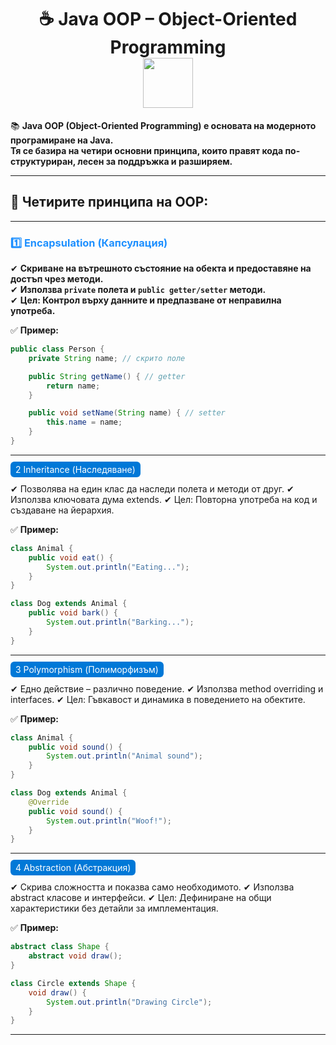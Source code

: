 <h1 align="center">
  ☕ Java OOP – Object-Oriented Programming  
  <br>
  <img src="https://media.giphy.com/media/du3J3cXyzhj75IOgvA/giphy.gif" width="80">
</h1>

📚 **Java OOP (Object-Oriented Programming) е основата на модерното програмиране на Java.  
Тя се базира на четири основни принципа, които правят кода по-структуриран, лесен за поддръжка и разширяем.**  

---

## 🔑 Четирите принципа на OOP:

---

### <span style="color:#1E90FF; font-weight:bold;">1️⃣ Encapsulation (Капсулация)</span>

✔ **Скриване на вътрешното състояние на обекта и предоставяне на достъп чрез методи.**  
✔ **Използва `private` полета и `public getter/setter` методи.**  
✔ **Цел: Контрол върху данните и предпазване от неправилна употреба.**  

✅ **Пример:**
```java
public class Person {
    private String name; // скрито поле

    public String getName() { // getter
        return name;
    }

    public void setName(String name) { // setter
        this.name = name;
    }
}

```
---

<span style="background:#0078d7; color:white; padding:4px 8px; border-radius:6px;">2 Inheritance (Наследяване)</span>

✔ Позволява на един клас да наследи полета и методи от друг.
✔ Използва ключовата дума extends.
✔ Цел: Повторна употреба на код и създаване на йерархия.

✅ **Пример:**
```java
class Animal {
    public void eat() {
        System.out.println("Eating...");
    }
}

class Dog extends Animal {
    public void bark() {
        System.out.println("Barking...");
    }
}
```
---

<span style="background:#0078d7; color:white; padding:4px 8px; border-radius:6px;">3 Polymorphism (Полиморфизъм)</span>

✔ Едно действие – различно поведение.
✔ Използва method overriding и interfaces.
✔ Цел: Гъвкавост и динамика в поведението на обектите.

✅ **Пример:**
```java
class Animal {
    public void sound() {
        System.out.println("Animal sound");
    }
}

class Dog extends Animal {
    @Override
    public void sound() {
        System.out.println("Woof!");
    }
}

```
---

<span style="background:#0078d7; color:white; padding:4px 8px; border-radius:6px;">4 Abstraction (Абстракция)</span>

✔ Скрива сложността и показва само необходимото.
✔ Използва abstract класове и интерфейси.
✔ Цел: Дефиниране на общи характеристики без детайли за имплементация.

✅ **Пример:**
```java
abstract class Shape {
    abstract void draw();
}

class Circle extends Shape {
    void draw() {
        System.out.println("Drawing Circle");
    }
}
```
---
